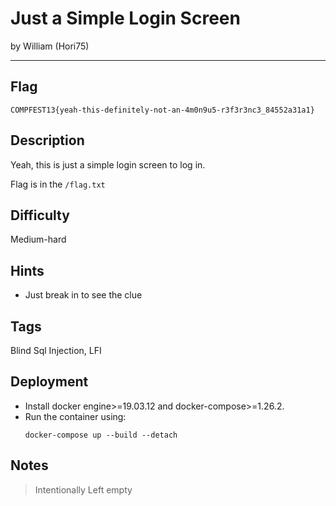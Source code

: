 # Just a Simple Login Screen

by William (Hori75)

---

## Flag

```
COMPFEST13{yeah-this-definitely-not-an-4m0n9u5-r3f3r3nc3_84552a31a1}
```

## Description
Yeah, this is just a simple login screen to log in.

Flag is in the `/flag.txt`

<link to web>

## Difficulty
Medium-hard

## Hints
* Just break in to see the clue

## Tags
Blind Sql Injection, LFI

## Deployment
- Install docker engine>=19.03.12 and docker-compose>=1.26.2.
- Run the container using:
    ```
    docker-compose up --build --detach
    ```

## Notes
> Intentionally Left empty
